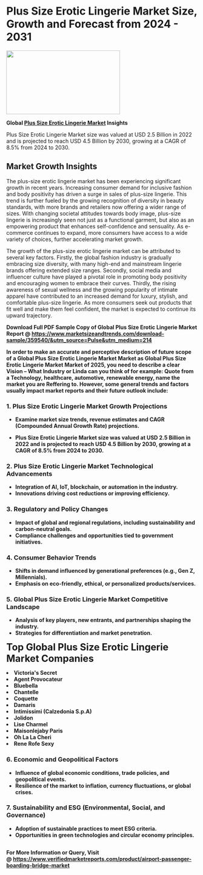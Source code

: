 <H1>Plus Size Erotic Lingerie Market Size, Growth and Forecast from 2024 - 2031</H1><img class="aligncenter size-medium wp-image-584254" src="https://thirdeyenews.in/wp-content/uploads/2024/09/Global-Market-Research-300x168.jpeg" alt="" width="300" height="168" /><p><strong>Global&nbsp;<a href="https://www.marketsizeandtrends.com/download-sample/359540/&amp;utm_source=Pulse&amp;utm_medium=214">Plus Size Erotic Lingerie Market</a> Insights</strong></p><p>Plus Size Erotic Lingerie Market size was valued at USD 2.5 Billion in 2022 and is projected to reach USD 4.5 Billion by 2030, growing at a CAGR of 8.5% from 2024 to 2030.</p><p><h2>Market Growth Insights</h2> <p>The plus-size erotic lingerie market has been experiencing significant growth in recent years. Increasing consumer demand for inclusive fashion and body positivity has driven a surge in sales of plus-size lingerie. This trend is further fueled by the growing recognition of diversity in beauty standards, with more brands and retailers now offering a wider range of sizes. With changing societal attitudes towards body image, plus-size lingerie is increasingly seen not just as a functional garment, but also as an empowering product that enhances self-confidence and sensuality. As e-commerce continues to expand, more consumers have access to a wide variety of choices, further accelerating market growth.</p> <p><strong></strong></p> <p>The growth of the plus-size erotic lingerie market can be attributed to several key factors. Firstly, the global fashion industry is gradually embracing size diversity, with many high-end and mainstream lingerie brands offering extended size ranges. Secondly, social media and influencer culture have played a pivotal role in promoting body positivity and encouraging women to embrace their curves. Thirdly, the rising awareness of sexual wellness and the growing popularity of intimate apparel have contributed to an increased demand for luxury, stylish, and comfortable plus-size lingerie. As more consumers seek out products that fit well and make them feel confident, the market is expected to continue its upward trajectory.</p> <p><strong></p><p><span class=""><strong>Download Full PDF Sample Copy of Global Plus Size Erotic Lingerie Market Report</strong> @ <a href="https://www.marketsizeandtrends.com/download-sample/359540/&amp;utm_source=Pulse&amp;utm_medium=214" target="_blank">https://www.marketsizeandtrends.com/download-sample/359540/&amp;utm_source=Pulse&amp;utm_medium=214</a></span></p><p>In order to make an accurate and perceptive description of future scope of a Global&nbsp;Plus Size Erotic Lingerie Market Market as Global&nbsp;Plus Size Erotic Lingerie Market Market of 2025, you need to describe a clear Vision &ndash; What Industry or Linda can you think of for example: Quote from a Technology, healthcare, automotive, renewable energy, name the market you are Reffering to. However, some general trends and factors usually impact market reports and their future outlook include:</p><h3>1.&nbsp;<strong>Plus Size Erotic Lingerie Market Growth Projections</strong></h3><ul><li>Examine market size trends, revenue estimates and CAGR (Compounded Annual Growth Rate) projections.</li><li><p>Plus Size Erotic Lingerie Market size was valued at USD 2.5 Billion in 2022 and is projected to reach USD 4.5 Billion by 2030, growing at a CAGR of 8.5% from 2024 to 2030.</p></li></ul><h3>2.&nbsp;<strong>Plus Size Erotic Lingerie Market Technological Advancements</strong></h3><ul><li>Integration of AI, IoT, blockchain, or automation in the industry.</li><li>Innovations driving cost reductions or improving efficiency.</li></ul><h3>3.&nbsp;<strong>Regulatory and Policy Changes</strong></h3><ul><li>Impact of global and regional regulations, including sustainability and carbon-neutral goals.</li><li>Compliance challenges and opportunities tied to government initiatives.</li></ul><h3>4.&nbsp;<strong>Consumer Behavior Trends</strong></h3><ul><li>Shifts in demand influenced by generational preferences (e.g., Gen Z, Millennials).</li><li>Emphasis on eco-friendly, ethical, or personalized products/services.</li></ul><h3>5.&nbsp;<strong>Global Plus Size Erotic Lingerie Market Competitive Landscape</strong></h3><ul><li>Analysis of key players, new entrants, and partnerships shaping the industry.</li><li>Strategies for differentiation and market penetration.</li></ul><p data-pm-slice="1 1 []"><span style="color: inherit; font-family: inherit; font-size: 25px;">Top Global Plus Size Erotic Lingerie Market Companies</span></p><div class="" data-test-id=""><p><li>Victoria's Secret</li><li> Agent Provocateur</li><li> Bluebella</li><li> Chantelle</li><li> Coquette</li><li> Damaris</li><li> Intimissimi (Calzedonia S.p.A)</li><li> Jolidon</li><li> Lise Charmel</li><li> Maisonlejaby Paris</li><li> Oh La La Cheri</li><li> Rene Rofe Sexy</li></p></div><h3>6.&nbsp;<strong>Economic and Geopolitical Factors</strong></h3><ul><li>Influence of global economic conditions, trade policies, and geopolitical events.</li><li>Resilience of the market to inflation, currency fluctuations, or global crises.</li></ul><h3>7.&nbsp;<strong>Sustainability and ESG (Environmental, Social, and Governance)</strong></h3><ul><li>Adoption of sustainable practices to meet ESG criteria.</li><li>Opportunities in green technologies and circular economy principles.</li></ul><h2><strong style="font-size: 14px;">For More Information or Query, Visit @&nbsp;</strong><a style="background-color: #ffffff; font-size: 14px;" href="https://www.marketsizeandtrends.com/report/plus-size-erotic-lingerie-market/" target="_blank">https://www.verifiedmarketreports.com/product/airport-passenger-boarding-bridge-market</a></h2>
